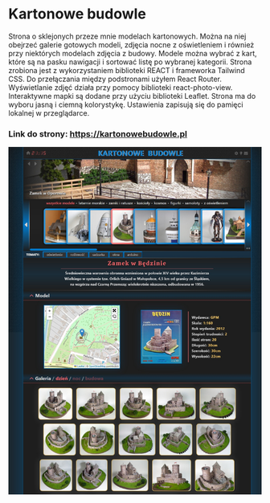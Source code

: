 # Kartonowe budowle
Strona o sklejonych przeze mnie modelach kartonowych. Można na niej obejrzeć galerie gotowych modeli, zdjęcia nocne z oświetleniem i również przy niektórych modelach zdjęcia z budowy.
Modele można wybrać z kart, które są na pasku nawigacji i sortować listę po wybranej kategorii.
Strona zrobiona jest z wykorzystaniem biblioteki REACT i frameworka Tailwind CSS.
Do przełączania między podstronami użyłem React Router. Wyświetlanie zdjęć działa przy pomocy biblioteki react-photo-view. Interaktywne mapki są dodane przy użyciu biblioteki Leaflet.
Strona ma do wyboru jasną i ciemną kolorystykę. Ustawienia zapisują się do pamięci lokalnej w przeglądarce.

### Link do strony: https://kartonowebudowle.pl

![screenshot](screenshot.jpeg)
